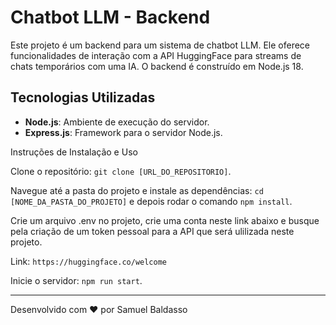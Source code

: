 # Chatbot LLM - Backend

Este projeto é um backend para um sistema de chatbot LLM. Ele oferece funcionalidades de interação com a API HuggingFace para streams de chats temporários com uma IA. O backend é construído em Node.js 18.

## Tecnologias Utilizadas

- **Node.js**: Ambiente de execução do servidor.
- **Express.js**: Framework para o servidor Node.js.

Instruções de Instalação e Uso

Clone o repositório: `git clone [URL_DO_REPOSITORIO]`.

Navegue até a pasta do projeto e instale as dependências: `cd [NOME_DA_PASTA_DO_PROJETO]` e depois rodar o comando `npm install`.

Crie um arquivo .env no projeto, crie uma conta neste link abaixo e busque pela criação de um token pessoal para a API que será ulilizada neste projeto.

Link: `https://huggingface.co/welcome`

Inicie o servidor: `npm run start`.

---

Desenvolvido com ❤️ por Samuel Baldasso
